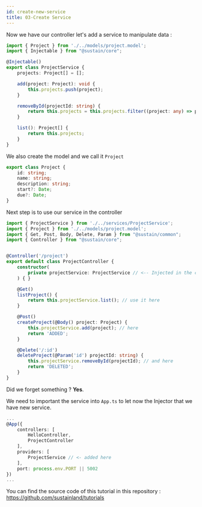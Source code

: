 ```yaml
---
id: create-new-service
title: 03-Create Service
---
```


Now we have our controller let's add a service to manipulate data : 
```typescript
import { Project } from './../models/project.model';
import { Injectable } from "@sustain/core";

@Injectable()
export class ProjectService {
    projects: Project[] = [];

    add(project: Project): void {
        this.projects.push(project);
    }

    removeById(projectId: string) {
        return this.projects = this.projects.filter((project: any) => project.id != projectId);
    }

    list(): Project[] {
        return this.projects;
    }
}
```

We also create the model and we call it ``Project``
```typescript
export class Project {
    id: string;
    name: string;
    description: string;
    start?: Date;
    due?: Date;
}

```

Next step is to use our service in the controller

```typescript
import { ProjectService } from './../services/ProjectService';
import { Project } from './../models/project.model';
import { Get, Post, Body, Delete, Param } from "@sustain/common";
import { Controller } from "@sustain/core";


@Controller('/project')
export default class ProjectController {
    constructor(
        private projectService: ProjectService // <-- Injected in the contructor
    ) { }

    @Get()
    listProject() {
        return this.projectService.list(); // use it here
    }

    @Post()
    createProject(@Body() project: Project) {
        this.projectService.add(project); // here
        return 'ADDED';
    }

    @Delete('/:id')
    deleteProject(@Param('id') projectId: string) {
        this.projectService.removeById(projectId); // and here
        return 'DELETED';
    }
}
```

Did we forget something ? **Yes**. 

We need to important the service into ``App.ts`` to let now the Injector that we have new service.

```typescript
...
@App({
    controllers: [
        HelloController,
        ProjectController
    ],
    providers: [
        ProjectService // <- added here
    ],
    port: process.env.PORT || 5002
})
...

```

You can find the source code of this tutorial in this repository : https://github.com/sustainland/tutorials